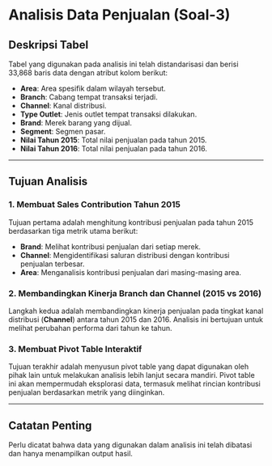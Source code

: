 # Analisis Data Penjualan (Soal-3)

## Deskripsi Tabel

Tabel yang digunakan pada analisis ini telah distandarisasi dan berisi 33,868 baris data dengan atribut kolom berikut:

- **Area**: Area spesifik dalam wilayah tersebut.
- **Branch**: Cabang tempat transaksi terjadi.
- **Channel**: Kanal distribusi.
- **Type Outlet**: Jenis outlet tempat transaksi dilakukan.
- **Brand**: Merek barang yang dijual.
- **Segment**: Segmen pasar.
- **Nilai Tahun 2015**: Total nilai penjualan pada tahun 2015.
- **Nilai Tahun 2016**: Total nilai penjualan pada tahun 2016.

---

## Tujuan Analisis

### 1. Membuat Sales Contribution Tahun 2015
Tujuan pertama adalah menghitung kontribusi penjualan pada tahun 2015 berdasarkan tiga metrik utama berikut:
- **Brand**: Melihat kontribusi penjualan dari setiap merek.
- **Channel**: Mengidentifikasi saluran distribusi dengan kontribusi penjualan terbesar.
- **Area**: Menganalisis kontribusi penjualan dari masing-masing area.

### 2. Membandingkan Kinerja Branch dan Channel (2015 vs 2016)
Langkah kedua adalah membandingkan kinerja penjualan pada tingkat kanal distribusi (**Channel**) antara tahun 2015 dan 2016. Analisis ini bertujuan untuk melihat perubahan performa dari tahun ke tahun.

### 3. Membuat Pivot Table Interaktif
Tujuan terakhir adalah menyusun pivot table yang dapat digunakan oleh pihak lain untuk melakukan analisis lebih lanjut secara mandiri. Pivot table ini akan mempermudah eksplorasi data, termasuk melihat rincian kontribusi penjualan berdasarkan metrik yang diinginkan.

---

## Catatan Penting
Perlu dicatat bahwa data yang digunakan dalam analisis ini telah dibatasi dan hanya menampilkan output hasil.

